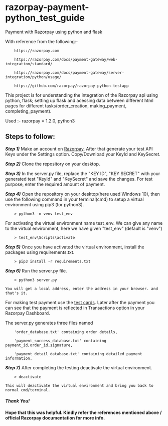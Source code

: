 # razorpay-payment-python_test_guide
Payment with Razorpay using python and flask

With reference from the following:-

		https://razorpay.com

		https://razorpay.com/docs/payment-gateway/web-integration/standard/   

		https://razorpay.com/docs/payment-gateway/server-integration/python/usage/

		https://github.com/razorpay/razorpay-python-testapp


This project is for understanding the integration of the Razorpay api using python, flask; setting up flask and acessing data between different html pages for different tasks(order_creation, making_payment, completing_payment). 

Used :- razorpay = 1.2.0, python3

## Steps to follow:

***Step 1)*** Make an account on [Razorpay](https://dashboard.razorpay.com/?utm_expid=.zXHqVB47Rw6qUb6ych9wOQ.0&utm_referrer=https%3A%2F%2Fdashboard.razorpay.com%2F#/access/signup).
		After that generate your test API Keys under the Settings option. Copy/Download your KeyId and KeySecret.  


***Step 2)*** Clone the repository on your desktop.


***Step 3)*** In the server.py file, replace the "KEY ID", "KEY SECRET" with your generated test "KeyId" and "KeySecret" and save the changes. For test purpose, enter the required amount of payment.


***Step 4)*** Open the repository on your desktop(here used Windows 10), then use the following command in your terminal(cmd) to setup a virtual environment using pip3 (for python3).

		> python3 -m venv test_env

For activating the virtual environment name test_env. We can give any name to the virtual environment, here we have given "test_env" (default is "venv")

		> test_env\Scripts\activate
			
			
***Step 5)*** Once you have activated the virtual environment, install the packages using requirements.txt.
			
		> pip3 install -r requirements.txt
			

***Step 6)*** Run the server.py file.

		> python3 server.py
				
	You will get a local address, enter the address in your browser. and that's it.

For making test payment use the [test cards](https://razorpay.com/docs/payment-gateway/test-card-details/).
Later after the payment you can see that the payment is reflected in Transactions option in your Razorpay Dashboard.
			
			
The server.py generates three files named 

		'order_database.txt' containing order details,

		'payment_success_database.txt' containing payment_id,order_id,signature,

		'payment_detail_database.txt' containing detailed payment information.
		
		
***Step 7)*** After completing the testing deactivate the virtual environment.

		> deactivate
			
	This will deactivate the virtual environment and bring you back to normal cmd/terminal.


#### *Thank You!*
#### Hope that this was helpful. Kindly refer the references mentioned above / official Razorpay documentation for more info.
